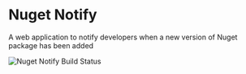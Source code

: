# Nuget Notify
A web application to notify developers when a new version of Nuget package has been added

![Nuget Notify Build Status](https://ci.appveyor.com/api/projects/status/github/agebase/nuget-notify?branch=master&svg=true)
